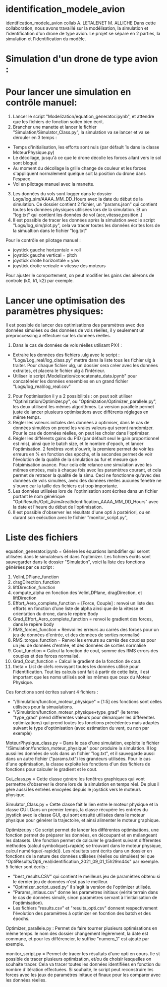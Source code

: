 # identification_modele_avion
identification_modele_avion collab A. LETALENET M. ALLICHE
Dans cette collaboration, nous avons travaillé sur la modélisation, la simulation et l'identification d'un drone de type avion. Le projet se sépare en 2 parties, la simulation et l'identification du modèle. 


Simulation d'un drone de type avion : 
=
# Pour lancer une simulation en contrôle manuel: 
1. Lancer le script "Modelization/equation_generator.ipynb", et attendre que les fichiers de fonction soiten bien écrit. 
2. Brancher une manette et lancer le fichier "Simulation/Simulator_Class.py", la simulation va se lancer et va se dérouler en 3 temps : 
* Temps d'initialisation, les efforts sont nuls (par défault 1s dans la classe MoteurPhysique.py) 
* Le décollage, jusqu'à ce que le drone décolle les forces allant vers le sol sont bloqué
* Au moment du décollage la grille change de couleur et les forces s'appliquent normalement quelque soit la position du drone dans l'espace. 
* Vol en pilotage manuel avec la manette.
3. Les données du vols sont logger dans le dossier Logs/log_sim/AAAA_MM_DD_Hours avec la date du début de la simulation. Ce dossier contient 2 fichier, un "params.json" qui contient toutes les données physiques utilisées lors de la simulation. Et un "log.txt" qui contient les données de vol (acc,vitesse,position..)
4. Il est possible de tracer les données après la simulation avec le script "Logs/log_sim/plot.py", cela va tracer toutes les données écrites lors de la simualtion dans le fichier "log.txt"

Pour le contrôle en pilotage manuel : 
- joystick gauche horizontale = roll
- joystick gauche vertical = pitch
- joystick droite horizontale = yaw
- joystick drotie vericale = vitesse des moteurs

Pour ajuster le comportement, on peut modifier les gains des ailerons de controle (k0, k1, k2) par exemple.

# Lancer une optimisation des paramètres physiques: 
Il est possible de lancer des optimisations des paramètres avec des données simulées ou des données de vols réelles, il y seulement un preproccessing à effectuer sur les données réelles. 

1. Dans le cas de données de vols réelles utilisant PX4 :
* Extraire les données des fichiers .ulg avec le script : "Logs/Log_real/log_class.py" mettre dans la liste tous les fichier ulg à traiter. Pour chaque fichier ulg, un dossier sera créer avec les données extraites, et placera le fichier ulg à l'intérieur. 
* Utiliser le script /Modelization/concatenate_data.ipynb" pour concaténéer les données ensembles en un grand fichier "Logs/log_real/log_real.csv"
2. Pour l'optimisation il y a 2 possibilités : on peut soit utiliser "Optimization/Optimizer.py", ou "Optimization/Optimizer_parallele.py", les deux utilisent les mêmes algorithmes. La version parallele permet juste de lancer plusieurs optimisations avec différents réglages en même temps. 
3. Régler les valeurs initiales des données à optimiser, dans le cas de données simulées on prend les vraies valeurs qui seront randomizer. Pour le cas de données réelles, on peut les choisr dans l'optimizer.
4. Régler les différents gains du PID (par défault seul le gain proportionnel est mis), ainsi que le batch size, et le nombre d'epoch, et lancer l'optimisation. 2 fenêtres vont s'ouvrir, la premiere permet de voir les erreurs en % en fonction des epochs, et la secondes permet de voir l'évolution de la qualité de la simulation au fur et mesure que l'otpimisation avance. Pour cela elle relance une simulation avec les mêmes entrées, mais à chaque fois avec les paramètres courant, et cela permet de retracer la qualité de la simu. Ceci ne fonctionne qu'avec des données de vols simulées, avec des données réelles aucunes fenetre ne s'ouvre car la taille des fichiers est trop importante.
5. Les données utilisées lors de l'optimisation sont écrites dans un fichier portant le nom générique "OptiResults/Opti_#sim#real/identification_AAAA_MM_DD_Hours" avec la date et l'heure du début de l'optimisation.
6. Il est possible d'observer les résultats d'une opti à postériori, ou en durant son exécution avec le fichier "monitor_script.py", 


Liste des fichiers
=

equation_generator.ipynb = Génère les équations lambdifier qui seront utilisées dans le simulateurs et dans l'optimizer. Les fichiers écrits sont sauvegarder dans le dossier "Simulation", voici la liste des fonctions générées par ce script :

1. VelinLDPlane_function
2. dragDirection_function 
3. liftDirection_function
4. compute_alpha en fonction des VelinLDPlane, dragDirection, et liftDirection
5. Effort_Aero_complete_function = [Force, Couple] : renvoi un liste des efforts en fonction d'une liste de alpha ainsi que de la vitesse et orientation du drone, dans le repère Body
6. Grad_Effort_Aero_complete_function = renvoi le gradient des forces, dans le repère body
7. RMS_forces_function = Renvoi les erreurs au carrés des forces pour un jeu de données d'entrée, et des données de sorties normalisé
8. RMS_torque_function = Renvoi les erreurs au carrés des couoles pour un jeu de données d'entrée, et des données de sorties normalisé 
9. Cout_function = Calcul la fonction de cout, somme des RMS errors des couples et des forces normalisé. 
10. Grad_Cout_function = Calcul le gradient de la fonction de cout.
11. theta = List de clefs renvoyant toutes les données utilisé pour l'identification. Tout les calculs sont fait à partir de cette liste, il est important que les noms utilisés soit les mêmes que ceux du Moteur Physique.

Ces fonctions sont écrites suivant 4 fichiers :
* "/Simulation/function_moteur_physique" = [1:5] ces fonctions sont celles utilisées pour la simualations. 
* "/Simulation/function_moteur_physique+type_grad" (le terme "type_grad" prend différentes valeurs pour démarquer les différentes optimizations) qui prend toutes les fonctions précédentes mais adaptés suivant le type d'optimisation (avec estimation du vent, ou non par exemple)

MoteurPhysique_class.py = Dans le cas d'une simulation, exploite le fichier "/Simulation/function_moteur_physique" pour produire la simulation. Il log aussi les données de vols dans un fichier "log.txt", et il sauvegarde aussi dans un autre fichier ("params.txt") les grandeurs utilisées. Pour le cas d'une optimisation, la classe exploite les fonctions d'un des fichiers de fonctions pour calculer le gradient et le cout. 

Gui_class.py = Cette classe génère les fenêtres graphiques qui vont permettre d'observer le drone lors de la simulation en temps réel. De plus il gère aussi les entrées envoyées depuis le joystick vers le moteurs physique. 

Simulator_Class.py = Cette classe fait le lien entre le moteur physique et la classe GUI. Dans un premier temps, la classe récupère les entrées du joystick avec la classe GUI, qui sont ensuité utilisées dans le moteur physique pour générer la trajectoire, et ainsi alimenter le moteur graphique. 

Optimizer.py : Ce script permet de lancer les différentes optimisations, une fonction permet de préparer les données, en découpant et en mélangeant les datasets. Une fonction permet de calculer le gradient suivant différentes méthodes (calcul symbolique(+rapide) se trouvant dans le moteur physique, calcul numérique(-rapide)). Les résultats sont écrits dans un dossier en fonctions de la nature des données utilisées (réelles ou simulées) tel que "OptiResults/Opti_real/identification_2021_09_01_15h29m44s" par exemple.  5 fichier sont écrits : 
* "best_results.CSV" qui contient le meilleurs jeu de paramètres obtenu si le dernier jeu de données n'est pas le meilleur. 
* "Optimizer_script_used.py" il s'agit la version de l'optimizer utilisée. 
* "Params_intiaux.csv" donne les paramètres initiaux (vérité terrain dans le cas de données simulé, sinon paramètres servant à l'initialisation de l'optimisation). 
* Les fichiers "results.csv" et "results_opti.csv" donnent respectivement l'évolution des paramètres à optimizer en focntion des batch et des épochs. 


Optimizer_parallele.py : Permet de faire tourner plusieurs optimisations en même temps. le nom des dossier changement légèrement, la date est commune, et pour les différencier, le suffixe "numero_1" est ajouté par exemple.

monitor_script.py = Permet de tracer les résultats d'une opti en cours. Ile st possible de tracer plusieurs optimization, et/ou de choisir lesquelles on souhaite tracer. Cela va tracer toutes les données identifiées en fonction du nombre d'itération effectuées. Si souhaité, le script peut reconstruire les forces avec les jeux de paramètres initaux et finaux pour les comparer avec les données réelles.

		
